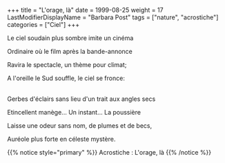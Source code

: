 +++
title = "L'orage, là"
date = 1999-08-25
weight = 17
LastModifierDisplayName = "Barbara Post"
tags = ["nature", "acrostiche"]
categories = ["Ciel"]
+++

Le ciel soudain plus sombre imite un cinéma

Ordinaire où le film après la bande-annonce

Ravira le spectacle, un thème pour climat;

A l'oreille le Sud souffle, le ciel se fronce:

 \
Gerbes d'éclairs sans lieu d'un trait aux angles secs

Etincellent manège... Un instant... La poussière

Laisse une odeur sans nom, de plumes et de becs,

Auréole plus forte en céleste mystère.

{{% notice style="primary" %}}
Acrostiche : L'orage, là
{{% /notice %}}
